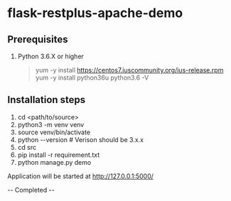 # flask-restplus-apache-demo



Prerequisites
-------------
1. Python 3.6.X or higher
    > yum -y install https://centos7.iuscommunity.org/ius-release.rpm
    > yum -y install python36u
    > python3.6 -V

Installation steps
------------------
1. cd <path/to/source>
2. python3 -m venv venv
3. source venv/bin/activate
4. python --version                         # Verison should be 3.x.x
5. cd src
6. pip install -r requirement.txt
7. python manage.py demo

Application will be started at http://127.0.0.1:5000/



-- Completed --




